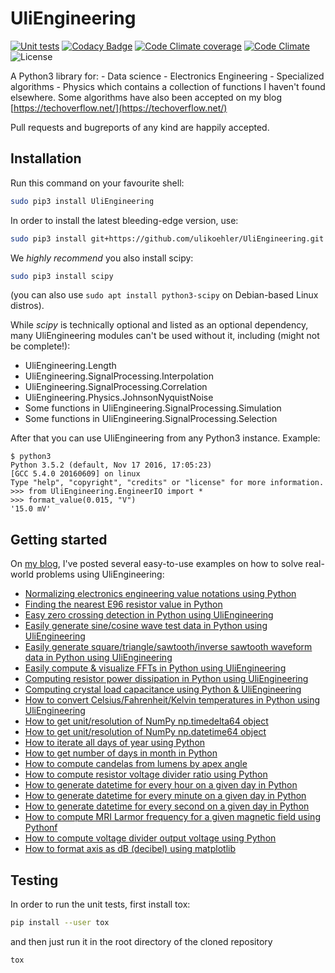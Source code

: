 # UliEngineering

[![Unit tests](https://github.com/ulikoehler/UliEngineering/actions/workflows/test.yml/badge.svg)](https://github.com/ulikoehler/UliEngineering/actions/workflows/test.yml) [![Codacy Badge](https://app.codacy.com/project/badge/Grade/f59d862b25524914b29ec5f0c0b80e7f)](https://www.codacy.com/gh/ulikoehler/UliEngineering/dashboard?utm_source=github.com&amp;utm_medium=referral&amp;utm_content=ulikoehler/UliEngineering&amp;utm_campaign=Badge_Grade) [![Code Climate coverage](https://codeclimate.com/github/ulikoehler/UliEngineering/badges/coverage.svg)](https://codeclimate.com/github/ulikoehler/UliEngineering/coverage) [![Code Climate](https://codeclimate.com/github/ulikoehler/UliEngineering/badges/gpa.svg)](https://codeclimate.com/github/ulikoehler/UliEngineering) ![License](https://img.shields.io/github/license/ulikoehler/UliEngineering.svg) 

A Python3 library for:
    - Data science
    - Electronics Engineering
    - Specialized algorithms
    - Physics
which contains a collection of functions I haven't found elsewhere.
Some algorithms have also been accepted on my blog [https://techoverflow.net/](https://techoverflow.net/)

Pull requests and bugreports of any kind are happily accepted.

## Installation

Run this command on your favourite shell:

```sh
sudo pip3 install UliEngineering
```

In order to install the latest bleeding-edge version, use:

```sh
sudo pip3 install git+https://github.com/ulikoehler/UliEngineering.git
```

We *highly recommend* you also install scipy:
```sh
sudo pip3 install scipy
```
(you can also use `sudo apt install python3-scipy` on Debian-based Linux distros).

While *scipy* is technically optional and listed as an optional dependency, many UliEngineering modules can't be used without it, including (might not be complete!):

  * UliEngineering.Length
  * UliEngineering.SignalProcessing.Interpolation
  * UliEngineering.SignalProcessing.Correlation
  * UliEngineering.Physics.JohnsonNyquistNoise
  * Some functions in UliEngineering.SignalProcessing.Simulation
  * Some functions in UliEngineering.SignalProcessing.Selection

After that you can use UliEngineering from any Python3 instance. Example:

```
$ python3
Python 3.5.2 (default, Nov 17 2016, 17:05:23) 
[GCC 5.4.0 20160609] on linux
Type "help", "copyright", "credits" or "license" for more information.
>>> from UliEngineering.EngineerIO import *
>>> format_value(0.015, "V")
'15.0 mV'
```

## Getting started

On [my blog](https://techoverflow.net), I've posted several easy-to-use examples on how to solve real-world problems using UliEngineering:
  - [Normalizing electronics engineering value notations using Python](https://techoverflow.net/2015/06/09/normalizing-electronics-engineering-value-notations-using-python/)
  - [Finding the nearest E96 resistor value in Python](https://techoverflow.net/2015/05/19/finding-the-nearest-e96-resistor-value-in-python/)
  - [Easy zero crossing detection in Python using UliEngineering](https://techoverflow.net/2018/12/31/easy-zero-crossing-detection-in-python-using-uliengineering/)
  - [Easily generate sine/cosine wave test data in Python using UliEngineering](https://techoverflow.net/2018/12/31/easily-generate-sine-cosine-wave-data-in-python-using-uliengineering/)
  - [Easily generate square/triangle/sawtooth/inverse sawtooth waveform data in Python using UliEngineering](https://techoverflow.net/2018/12/31/easily-generate-square-triangle-sawtooth-inverse-sawtooth-waveform-data-in-python-using-uliengineering/)
  - [Easily compute & visualize FFTs in Python using UliEngineering](https://techoverflow.net/2018/12/31/easily-compute-visualize-ffts-in-python-using-uliengineering/)
  - [Computing resistor power dissipation in Python using UliEngineering](https://techoverflow.net/2019/05/09/computing-the-temperature-under-load-of-your-electronics-components-in-python-using-uliengineering/)
  - [Computing crystal load capacitance using Python & UliEngineering](https://techoverflow.net/2019/05/10/computing-crystal-load-capacitance-using-python-uliengineering/)
  - [How to convert Celsius/Fahrenheit/Kelvin temperatures in Python using UliEngineering](https://techoverflow.net/2019/05/10/how-to-convert-celsius-fahrenheit-kelvin-temperatures-in-python-using-uliengineering/)
  - [How to get unit/resolution of NumPy np.timedelta64 object](https://techoverflow.net/2019/05/13/how-to-get-unit-resolution-of-numpy-np-timedelta64-object/)
  - [How to get unit/resolution of NumPy np.datetime64 object](https://techoverflow.net/2019/05/13/how-to-get-unit-resolution-of-numpy-np-datetime64-object/)
  - [How to iterate all days of year using Python](https://techoverflow.net/2019/05/16/how-to-iterate-all-days-of-year-using-python/)
  - [How to get number of days in month in Python](https://techoverflow.net/2019/05/16/how-to-get-number-of-days-in-month-in-python/)
  - [How to compute candelas from lumens by apex angle](https://techoverflow.net/2019/08/19/lumen-to-candela-online-calculator-python-code/)
  - [How to compute resistor voltage divider ratio using Python](https://techoverflow.net/2021/12/16/how-to-compute-resistor-voltage-divider-ratio-using-python/)
  - [How to generate datetime for every hour on a given day in Python](https://techoverflow.net/2022/06/19/how-to-generate-datetime-for-every-hour-on-a-given-day-in-python/)
  - [How to generate datetime for every minute on a given day in Python](https://techoverflow.net/2022/06/19/how-to-generate-datetime-for-every-minute-on-a-given-day-in-python/)
  - [How to generate datetime for every second on a given day in Python](https://techoverflow.net/2022/06/19/how-to-generate-datetime-for-every-second-on-a-given-day-in-python/)
  - [How to compute MRI Larmor frequency for a given magnetic field using Pythonf](https://techoverflow.net/2023/02/04/how-to-compute-mri-larmor-frequency-for-a-given-magnetic-field-using-python/)
  - [How to compute voltage divider output voltage using Python](https://techoverflow.net/2023/02/05/how-to-compute-voltage-divider-output-voltage-using-python/)
  - [How to format axis as dB (decibel) using matplotlib](https://techoverflow.net/2023/03/13/how-to-format-axis-as-db-decibel-using-matplotlib/)

## Testing

In order to run the unit tests, first install tox:

```sh
pip install --user tox
```

and then just run it in the root directory of the cloned repository

```sh
tox
```
